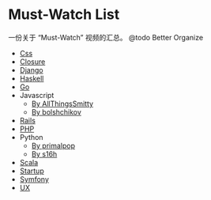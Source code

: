 Must-Watch List
=========================

一份关于 “Must-Watch” 视频的汇总。
@todo Better Organize

- [Css](https://github.com/AllThingsSmitty/must-watch-css)
- [Closure](https://github.com/aenoble/clojure-must-watch)
- [Django](https://github.com/rosarior/django-must-watch)
- [Haskell](https://github.com/drKraken/haskell-must-watch)
- [Go](https://github.com/sauravtom/go-must-watch)
- Javascript
  - [By AllThingsSmitty](https://github.com/AllThingsSmitty/must-watch-javascript)
  - [By bolshchikov](https://github.com/bolshchikov/js-must-watch)
- [Rails](https://github.com/gerricchaplin/rails-must-watch)
- [PHP](https://github.com/phptodayorg/php-must-watch)
- Python
  - [By primalpop](https://github.com/primalpop/python-must-watch)
  - [By s16h](https://github.com/s16h/py-must-watch)
- [Scala](https://github.com/bodiam/scala-must-watch)
- [Startup](https://github.com/gerricchaplin/startup-must-watch)
- [Symfony](https://github.com/symfony-si/symfony-must-watch)
- [UX](https://github.com/anilbms/ux-must-watch-videos)